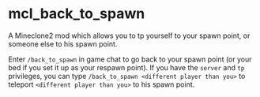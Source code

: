 # mcl_back_to_spawn

A Mineclone2 mod which allows you to tp yourself to your spawn point, or someone else to his spawn point.

Enter `/back_to_spawn` in game chat to go back to your spawn point (or your bed if you set it up as your respawn point). If you have the `server` and `tp` privileges, you can type `/back_to_spawn <different player than you>` to teleport `<different player than you>` to his spawn point.

